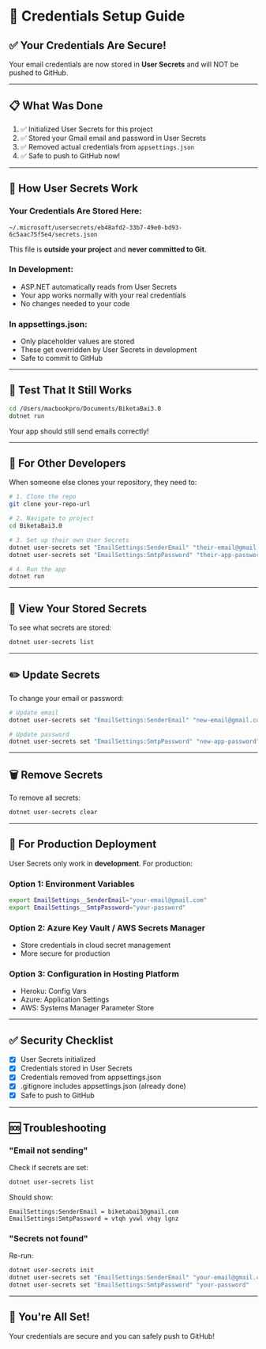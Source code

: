 # 🔐 Credentials Setup Guide

## ✅ Your Credentials Are Secure!

Your email credentials are now stored in **User Secrets** and will NOT be pushed to GitHub.

---

## 📋 What Was Done

1. ✅ Initialized User Secrets for this project
2. ✅ Stored your Gmail email and password in User Secrets
3. ✅ Removed actual credentials from `appsettings.json`
4. ✅ Safe to push to GitHub now!

---

## 🔑 How User Secrets Work

### Your Credentials Are Stored Here:
```
~/.microsoft/usersecrets/eb48afd2-33b7-49e0-bd93-6c5aac75f5e4/secrets.json
```

This file is **outside your project** and **never committed to Git**.

### In Development:
- ASP.NET automatically reads from User Secrets
- Your app works normally with your real credentials
- No changes needed to your code

### In appsettings.json:
- Only placeholder values are stored
- These get overridden by User Secrets in development
- Safe to commit to GitHub

---

## 🧪 Test That It Still Works

```bash
cd /Users/macbookpro/Documents/BiketaBai3.0
dotnet run
```

Your app should still send emails correctly!

---

## 👥 For Other Developers

When someone else clones your repository, they need to:

```bash
# 1. Clone the repo
git clone your-repo-url

# 2. Navigate to project
cd BiketaBai3.0

# 3. Set up their own User Secrets
dotnet user-secrets set "EmailSettings:SenderEmail" "their-email@gmail.com"
dotnet user-secrets set "EmailSettings:SmtpPassword" "their-app-password"

# 4. Run the app
dotnet run
```

---

## 📝 View Your Stored Secrets

To see what secrets are stored:

```bash
dotnet user-secrets list
```

---

## ✏️ Update Secrets

To change your email or password:

```bash
# Update email
dotnet user-secrets set "EmailSettings:SenderEmail" "new-email@gmail.com"

# Update password
dotnet user-secrets set "EmailSettings:SmtpPassword" "new-app-password"
```

---

## 🗑️ Remove Secrets

To remove all secrets:

```bash
dotnet user-secrets clear
```

---

## 🚀 For Production Deployment

User Secrets only work in **development**. For production:

### Option 1: Environment Variables
```bash
export EmailSettings__SenderEmail="your-email@gmail.com"
export EmailSettings__SmtpPassword="your-password"
```

### Option 2: Azure Key Vault / AWS Secrets Manager
- Store credentials in cloud secret management
- More secure for production

### Option 3: Configuration in Hosting Platform
- Heroku: Config Vars
- Azure: Application Settings
- AWS: Systems Manager Parameter Store

---

## ✅ Security Checklist

- [x] User Secrets initialized
- [x] Credentials stored in User Secrets
- [x] Credentials removed from appsettings.json
- [x] .gitignore includes appsettings.json (already done)
- [x] Safe to push to GitHub

---

## 🆘 Troubleshooting

### "Email not sending"
Check if secrets are set:
```bash
dotnet user-secrets list
```

Should show:
```
EmailSettings:SenderEmail = biketabai3@gmail.com
EmailSettings:SmtpPassword = vtqh yvwl vhqy lgnz
```

### "Secrets not found"
Re-run:
```bash
dotnet user-secrets init
dotnet user-secrets set "EmailSettings:SenderEmail" "your-email@gmail.com"
dotnet user-secrets set "EmailSettings:SmtpPassword" "your-password"
```

---

## 🎉 You're All Set!

Your credentials are secure and you can safely push to GitHub!

